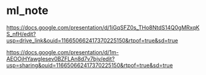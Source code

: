 # ml_note

https://docs.google.com/presentation/d/1iGqSFZ0s_THo8NtdS14Q0gMRxqKS_nfH/edit?usp=drive_link&ouid=116650662417370225150&rtpof=true&sd=true

https://docs.google.com/presentation/d/1m-AEOOjHYawgIesev0BZFLAn8d7v7bjy/edit?usp=sharing&ouid=116650662417370225150&rtpof=true&sd=true
